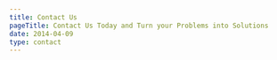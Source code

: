 ```yaml
---
title: Contact Us
pageTitle: Contact Us Today and Turn your Problems into Solutions
date: 2014-04-09
type: contact
---
```

